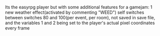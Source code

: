 Its the easyrpg player but with some additional features for a gamejam:
1 new weather effect(activated by commenting "WEED")
self switches between switches 80 and 100(per event, per room), not saved in save file, and the variables 1 and 2 being set to the player's actual pixel coordinates every frame
